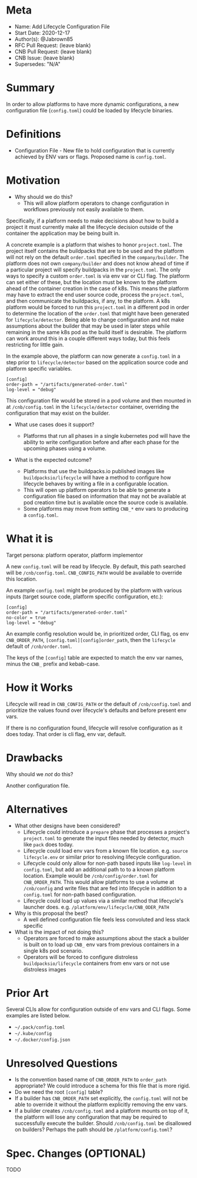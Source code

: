 # Meta
[meta]: #meta
- Name: Add Lifecycle Configuration File
- Start Date: 2020-12-17
- Author(s): @Jabrown85
- RFC Pull Request: (leave blank)
- CNB Pull Request: (leave blank)
- CNB Issue: (leave blank)
- Supersedes: "N/A"

# Summary
[summary]: #summary

In order to allow platforms to have more dynamic configurations, a new configuration file (`config.toml`) could be loaded by lifecycle binaries.

# Definitions
[definitions]: #definitions

- Configuration File - New file to hold configuration that is currently achieved by ENV vars or flags. Proposed name is `config.toml`.

# Motivation
[motivation]: #motivation

- Why should we do this?
  - This will allow platform operators to change configuration in workflows previously not easily available to them.

Specifically, if a platform needs to make decisions about how to build a project it must currently make all the lifecycle decision outside of the container the application may be being built in.

A concrete example is a platform that wishes to honor `project.toml`. The project itself contains the buildpacks that are to be used and the platform will not rely on the default `order.toml` specified in the `company/builder`. The platform does not own `company/builder` and does not know ahead of time if a particular project will specify buildpacks in the `project.toml`. The only ways to specify a custom `order.toml` is via env var or CLI flag. The platform can set either of these, but the location must be known to the platform ahead of the container creation in the case of k8s. This means the platform may have to extract the end user source code, process the `project.toml`, and then communicate the buildpacks, if any, to the platform. A k8s platform would be forced to run this `project.toml` in a different pod in order to determine the location of the `order.toml` that might have been generated for `lifecycle/detector`. Being able to change configuration and not make assumptions about the builder that may be used in later steps while remaining in the same k8s pod as the build itself is desirable. The platform can work around this in a couple different ways today, but this feels restricting for little gain.

In the example above, the platform can now generate a `config.toml` in a step prior to `lifecycle/detector` based on the application source code and platform specific variables.

```
[config]
order-path = "/artifacts/generated-order.toml"
log-level = "debug"
```

This configuration file would be stored in a pod volume and then mounted in at `/cnb/config.toml` in the `lifecycle/detector` container, overriding the configuration that may exist on the builder.

- What use cases does it support?
  - Platforms that run all phases in a single kubernetes pod will have the ability to write configuration before and after each phase for the upcoming phases using a volume.

- What is the expected outcome?
  - Platforms that use the buildpacks.io published images like `buildpacksio/lifecycle` will have a method to configure how lifecycle behaves by writing a file in a configurable location.
  - This will open up platform operators to be able to generate a configuration file based on information that may not be available at pod creation time but is available once the source code is available.
  - Some platforms may move from setting `CNB_*` env vars to producing a `config.toml`.

# What it is
[what-it-is]: #what-it-is

Target persona: platform operator, platform implementor

A new `config.toml` will be read by lifecycle. By default, this path searched will be `/cnb/config.toml`. `CNB_CONFIG_PATH` would be available to override this location.

An example `config.toml` might be produced by the platform with various inputs (target source code, platform specific configuration, etc.):
```
[config]
order-path = "/artifacts/generated-order.toml"
no-color = true
log-level = "debug"
```

An example config resolution would be, in prioritized order, CLI flag, os env `CNB_ORDER_PATH`, `[config.toml][config]order_path`, then the `lifecycle` default of `/cnb/order.toml`.

The keys of the `[config]` table are expected to match the env var names, minus the `CNB_` prefix and kebab-case.

# How it Works
[how-it-works]: #how-it-works

Lifecycle will read in `CNB_CONFIG_PATH` or the default of `/cnb/config.toml` and prioritize the values found over lifecycle's defaults and before present env vars.

If there is no configuration found, lifecycle will resolve configuration as it does today. That order is cli flag, env var, default.

# Drawbacks
[drawbacks]: #drawbacks

Why should we *not* do this?

Another configuration file.

# Alternatives
[alternatives]: #alternatives

- What other designs have been considered?
  - Lifecycle could introduce a `prepare` phase that processes a project's `project.toml` to generate the input files needed by detector, much like `pack` does today.
  - Lifecycle could load env vars from a known file location. e.g. `source lifecycle.env` or similar prior to resolving lifecycle configuration.
  - Lifecycle could only allow for non-path based inputs like `log-level` in `config.toml`, but add an additional path to to a known platform location. Example would be `/cnb/config/order.toml` for `CNB_ORDER_PATH`. This would allow platforms to use a volume at `/cnb/config` and write files that are fed into lifecycle in addition to a `config.toml` for non-path based configuration.
  - Lifecycle could load up values via a similar method that lifecycle's launcher does. e.g. `/platform/env/lifecycle/CNB_ODER_PATH`
- Why is this proposal the best?
  - A well defined configuration file feels less convoluted and less stack specific
- What is the impact of not doing this?
  - Operators are forced to make assumptions about the stack a builder is built on to load up `CNB_` env vars from previous containers in a single k8s pod scenario.
  - Operators will be forced to configure distroless `buildpacksio/lifecycle` containers from env vars or not use distroless images

# Prior Art
[prior-art]: #prior-art

Several CLIs allow for configuration outside of env vars and CLI flags. Some examples are listed below.

- `~/.pack/config.toml`
- `~/.kube/config`
- `~/.docker/config.json`

# Unresolved Questions
[unresolved-questions]: #unresolved-questions

- Is the convention based name of `CNB_ORDER_PATH` to `order_path` appropriate? We could introduce a schema for this file that is more rigid.
- Do we need the root `[config]` table? 
- If a builder has `CNB_ORDER_PATH` set explicitly, the `config.toml` will not be able to override it without the platform explicitly removing the env vars.
- If a builder creates `/cnb/config.toml` and a platform mounts on top of it, the platform will lose any configuration that may be required to successfully execute the builder. Should `/cnb/config.toml` be disallowed on builders? Perhaps the path should be `/platform/config.toml`?


# Spec. Changes (OPTIONAL)
[spec-changes]: #spec-changes

TODO
